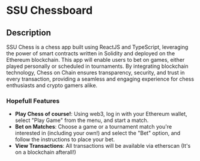 # SSU Chessboard

## Description

SSU Chess is a chess app built using ReactJS and TypeScript, leveraging the power of smart contracts written in Solidity and deployed on the Ethereum blockchain. This app will enable users to bet on games, either played personally or scheduled in tournaments. By integrating blockchain technology, Chess on Chain ensures transparency, security, and trust in every transaction, providing a seamless and engaging experience for chess enthusiasts and crypto gamers alike.

### Hopefull Features

- **Play Chess of course!**: Using web3, log in with your Ethereum wallet, select "Play Game" from the menu, and start a match.
- **Bet on Matches**: Choose a game or a tournament match you're interested in (including your own!) and select the "Bet" option, and follow the instructions to place your bet.
- **View Transactions**: All transactions will be available via etherscan (It's on a blockchain afterall!)
